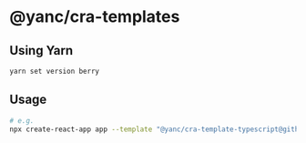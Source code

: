 # @yanc/cra-templates

## Using Yarn

```sh
yarn set version berry
```

## Usage

```sh
# e.g.
npx create-react-app app --template "@yanc/cra-template-typescript@github:aistyler/yanc-cra-templates#workspace=@yanc/cra-template-typescript&tag=@yanc/cra-template-typescript/1.0.0"
```
